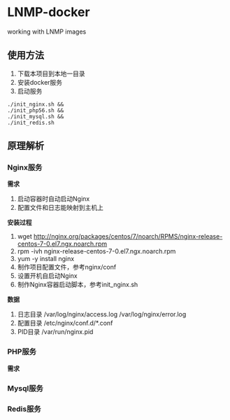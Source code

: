 # LNMP-docker
working with LNMP images

## 使用方法
1. 下载本项目到本地一目录
2. 安装docker服务
3. 启动服务
```shell
./init_nginx.sh &&
./init_php56.sh &&
./init_mysql.sh &&
./init_redis.sh
```

## 原理解析

### Nginx服务
**需求**
1. 启动容器时自动启动Nginx
2. 配置文件和日志能映射到主机上

**安装过程**
1. wget  http://nginx.org/packages/centos/7/noarch/RPMS/nginx-release-centos-7-0.el7.ngx.noarch.rpm
2. rpm -ivh nginx-release-centos-7-0.el7.ngx.noarch.rpm
3. yum -y install nginx
4. 制作项目配置文件，参考nginx/conf
5. 设置开机自启动Nginx
6. 制作Nginx容器启动脚本，参考init_nginx.sh

**数据**
1. 日志目录
/var/log/nginx/access.log
/var/log/nginx/error.log
2. 配置目录
/etc/nginx/conf.d/\*.conf
3. PID目录
/var/run/nginx.pid

### PHP服务
**需求**

### Mysql服务

### Redis服务
